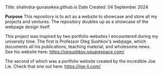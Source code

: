 Title: shalindra-gunasekea.github.io
Date Created: 04 September 2024

**Purpose**
This repository is to act as a website to showcase and store all my projects and ventures. 
The repository doubles up as a showcase of the webpage design itself. 

This project was inspired by two portfolio websites I encountered during my university time. The first is Professor Oleg Sushkov's webpage,
which documents all his publications, teaching material, and wholesome news. See his website here: https://opsushkov.squarespace.com/

The second of which was a portfolio website created by the incredible Joe Lie. Check that one out here: https://joe-li.com/
